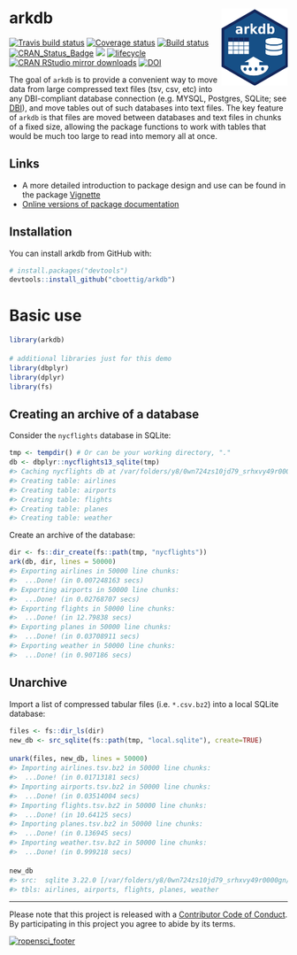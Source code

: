 
# arkdb <img src="man/figures/logo.svg" align="right" alt="" width="120" />

[![Travis build
status](https://travis-ci.org/ropensci/arkdb.svg?branch=master)](https://travis-ci.org/ropensci/arkdb)
[![Coverage
status](https://codecov.io/gh/ropensci/arkdb/branch/master/graph/badge.svg)](https://codecov.io/github/ropensci/arkdb?branch=master)
[![Build
status](https://ci.appveyor.com/api/projects/status/28rxw294yfktiebj?svg=true)](https://ci.appveyor.com/project/cboettig/arkdb)
[![CRAN\_Status\_Badge](http://www.r-pkg.org/badges/version/arkdb)](https://cran.r-project.org/package=arkdb)
[![](https://badges.ropensci.org/224_status.svg)](https://github.com/ropensci/onboarding/issues/224)
[![lifecycle](https://img.shields.io/badge/lifecycle-stable-brightgreen.svg)](https://www.tidyverse.org/lifecycle/#stable)
[![CRAN RStudio mirror
downloads](http://cranlogs.r-pkg.org/badges/grand-total/arkdb)](https://CRAN.R-project.org/package=arkdb)
[![DOI](https://zenodo.org/badge/DOI/10.5281/zenodo.1343943.svg)](https://doi.org/10.5281/zenodo.1343943)

<!-- README.md is generated from README.Rmd. Please edit that file -->

The goal of `arkdb` is to provide a convenient way to move data from
large compressed text files (tsv, csv, etc) into any DBI-compliant
database connection (e.g. MYSQL, Postgres, SQLite; see
[DBI](https://db.rstudio.com/dbi/)), and move tables out of such
databases into text files. The key feature of `arkdb` is that files are
moved between databases and text files in chunks of a fixed size,
allowing the package functions to work with tables that would be much
too large to read into memory all at once.

## Links

  - A more detailed introduction to package design and use can be found
    in the package
    [Vignette](https://docs.ropensci.org/arkdb/articles/arkdb.html)
  - [Online versions of package
    documentation](https://docs.ropensci.org/arkdb)

## Installation

You can install arkdb from GitHub with:

``` r
# install.packages("devtools")
devtools::install_github("cboettig/arkdb")
```

# Basic use

``` r
library(arkdb)

# additional libraries just for this demo
library(dbplyr)
library(dplyr)
library(fs)
```

## Creating an archive of a database

Consider the `nycflights` database in SQLite:

``` r
tmp <- tempdir() # Or can be your working directory, "."
db <- dbplyr::nycflights13_sqlite(tmp)
#> Caching nycflights db at /var/folders/y8/0wn724zs10jd79_srhxvy49r0000gn/T//RtmpGaGbYx/nycflights13.sqlite
#> Creating table: airlines
#> Creating table: airports
#> Creating table: flights
#> Creating table: planes
#> Creating table: weather
```

Create an archive of the database:

``` r
dir <- fs::dir_create(fs::path(tmp, "nycflights"))
ark(db, dir, lines = 50000)
#> Exporting airlines in 50000 line chunks:
#>  ...Done! (in 0.007248163 secs)
#> Exporting airports in 50000 line chunks:
#>  ...Done! (in 0.02768707 secs)
#> Exporting flights in 50000 line chunks:
#>  ...Done! (in 12.79838 secs)
#> Exporting planes in 50000 line chunks:
#>  ...Done! (in 0.03708911 secs)
#> Exporting weather in 50000 line chunks:
#>  ...Done! (in 0.907186 secs)
```

## Unarchive

Import a list of compressed tabular files (i.e. `*.csv.bz2`) into a
local SQLite database:

``` r
files <- fs::dir_ls(dir)
new_db <- src_sqlite(fs::path(tmp, "local.sqlite"), create=TRUE)

unark(files, new_db, lines = 50000)
#> Importing airlines.tsv.bz2 in 50000 line chunks:
#>  ...Done! (in 0.01713181 secs)
#> Importing airports.tsv.bz2 in 50000 line chunks:
#>  ...Done! (in 0.03514004 secs)
#> Importing flights.tsv.bz2 in 50000 line chunks:
#>  ...Done! (in 10.64125 secs)
#> Importing planes.tsv.bz2 in 50000 line chunks:
#>  ...Done! (in 0.136945 secs)
#> Importing weather.tsv.bz2 in 50000 line chunks:
#>  ...Done! (in 0.999218 secs)

new_db
#> src:  sqlite 3.22.0 [/var/folders/y8/0wn724zs10jd79_srhxvy49r0000gn/T/RtmpGaGbYx/local.sqlite]
#> tbls: airlines, airports, flights, planes, weather
```

-----

Please note that this project is released with a [Contributor Code of
Conduct](CODE_OF_CONDUCT.md). By participating in this project you agree
to abide by its
terms.

[![ropensci\_footer](https://ropensci.org/public_images/ropensci_footer.png)](https://ropensci.org)
